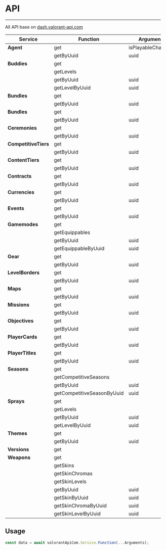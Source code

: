 # API

---

All API base on [dash.valorant-api.com](https://dash.valorant-api.com)

| Service              | Function                   | Arguments           |
| -------------------- | -------------------------- | ------------------- |
| **Agent**            | get                        | isPlayableCharacter |
|                      | getByUuid                  | uuid                |
| **Buddies**          | get                        |                     |
|                      | getLevels                  |                     |
|                      | getByUuid                  | uuid                |
|                      | getLevelByUuid             | uuid                |
| **Bundles**          | get                        |                     |
|                      | getByUuid                  | uuid                |
| **Bundles**          | get                        |                     |
|                      | getByUuid                  | uuid                |
| **Ceremonies**       | get                        |                     |
|                      | getByUuid                  | uuid                |
| **CompetitiveTiers** | get                        |                     |
|                      | getByUuid                  | uuid                |
| **ContentTiers**     | get                        |                     |
|                      | getByUuid                  | uuid                |
| **Contracts**        | get                        |                     |
|                      | getByUuid                  | uuid                |
| **Currencies**       | get                        |                     |
|                      | getByUuid                  | uuid                |
| **Events**           | get                        |                     |
|                      | getByUuid                  | uuid                |
| **Gamemodes**        | get                        |                     |
|                      | getEquippables             |                     |
|                      | getByUuid                  | uuid                |
|                      | getEquippableByUuid        | uuid                |
| **Gear**             | get                        |                     |
|                      | getByUuid                  | uuid                |
| **LevelBorders**     | get                        |                     |
|                      | getByUuid                  | uuid                |
| **Maps**             | get                        |                     |
|                      | getByUuid                  | uuid                |
| **Missions**         | get                        |                     |
|                      | getByUuid                  | uuid                |
| **Objectives**       | get                        |                     |
|                      | getByUuid                  | uuid                |
| **PlayerCards**      | get                        |                     |
|                      | getByUuid                  | uuid                |
| **PlayerTitles**     | get                        |                     |
|                      | getByUuid                  | uuid                |
| **Seasons**          | get                        |                     |
|                      | getCompetitiveSeasons      |                     |
|                      | getByUuid                  | uuid                |
|                      | getCompetitiveSeasonByUuid | uuid                |
| **Sprays**           | get                        |                     |
|                      | getLevels                  |                     |
|                      | getByUuid                  | uuid                |
|                      | getLevelByUuid             | uuid                |
| **Themes**           | get                        |                     |
|                      | getByUuid                  | uuid                |
| **Versions**         | get                        |                     |
| **Weapons**          | get                        |                     |
|                      | getSkins                   |                     |
|                      | getSkinChromas             |                     |
|                      | getSkinLevels              |                     |
|                      | getByUuid                  | uuid                |
|                      | getSkinByUuid              | uuid                |
|                      | getSkinChromaByUuid        | uuid                |
|                      | getSkinLevelByUuid         | uuid                |

## Usage

```typescript
const data = await valorantApiCom.Service.Function(...Arguments);
```
